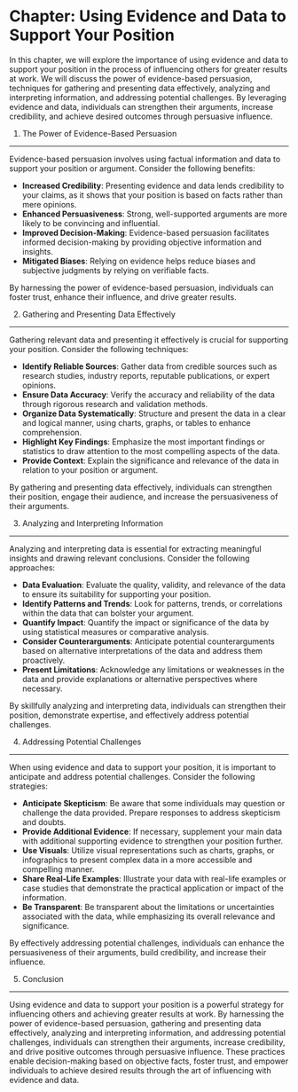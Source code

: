 Chapter: Using Evidence and Data to Support Your Position
=========================================================

In this chapter, we will explore the importance of using evidence and data to support your position in the process of influencing others for greater results at work. We will discuss the power of evidence-based persuasion, techniques for gathering and presenting data effectively, analyzing and interpreting information, and addressing potential challenges. By leveraging evidence and data, individuals can strengthen their arguments, increase credibility, and achieve desired outcomes through persuasive influence.

1. The Power of Evidence-Based Persuasion
-----------------------------------------

Evidence-based persuasion involves using factual information and data to support your position or argument. Consider the following benefits:

* **Increased Credibility**: Presenting evidence and data lends credibility to your claims, as it shows that your position is based on facts rather than mere opinions.
* **Enhanced Persuasiveness**: Strong, well-supported arguments are more likely to be convincing and influential.
* **Improved Decision-Making**: Evidence-based persuasion facilitates informed decision-making by providing objective information and insights.
* **Mitigated Biases**: Relying on evidence helps reduce biases and subjective judgments by relying on verifiable facts.

By harnessing the power of evidence-based persuasion, individuals can foster trust, enhance their influence, and drive greater results.

2. Gathering and Presenting Data Effectively
--------------------------------------------

Gathering relevant data and presenting it effectively is crucial for supporting your position. Consider the following techniques:

* **Identify Reliable Sources**: Gather data from credible sources such as research studies, industry reports, reputable publications, or expert opinions.
* **Ensure Data Accuracy**: Verify the accuracy and reliability of the data through rigorous research and validation methods.
* **Organize Data Systematically**: Structure and present the data in a clear and logical manner, using charts, graphs, or tables to enhance comprehension.
* **Highlight Key Findings**: Emphasize the most important findings or statistics to draw attention to the most compelling aspects of the data.
* **Provide Context**: Explain the significance and relevance of the data in relation to your position or argument.

By gathering and presenting data effectively, individuals can strengthen their position, engage their audience, and increase the persuasiveness of their arguments.

3. Analyzing and Interpreting Information
-----------------------------------------

Analyzing and interpreting data is essential for extracting meaningful insights and drawing relevant conclusions. Consider the following approaches:

* **Data Evaluation**: Evaluate the quality, validity, and relevance of the data to ensure its suitability for supporting your position.
* **Identify Patterns and Trends**: Look for patterns, trends, or correlations within the data that can bolster your argument.
* **Quantify Impact**: Quantify the impact or significance of the data by using statistical measures or comparative analysis.
* **Consider Counterarguments**: Anticipate potential counterarguments based on alternative interpretations of the data and address them proactively.
* **Present Limitations**: Acknowledge any limitations or weaknesses in the data and provide explanations or alternative perspectives where necessary.

By skillfully analyzing and interpreting data, individuals can strengthen their position, demonstrate expertise, and effectively address potential challenges.

4. Addressing Potential Challenges
----------------------------------

When using evidence and data to support your position, it is important to anticipate and address potential challenges. Consider the following strategies:

* **Anticipate Skepticism**: Be aware that some individuals may question or challenge the data provided. Prepare responses to address skepticism and doubts.
* **Provide Additional Evidence**: If necessary, supplement your main data with additional supporting evidence to strengthen your position further.
* **Use Visuals**: Utilize visual representations such as charts, graphs, or infographics to present complex data in a more accessible and compelling manner.
* **Share Real-Life Examples**: Illustrate your data with real-life examples or case studies that demonstrate the practical application or impact of the information.
* **Be Transparent**: Be transparent about the limitations or uncertainties associated with the data, while emphasizing its overall relevance and significance.

By effectively addressing potential challenges, individuals can enhance the persuasiveness of their arguments, build credibility, and increase their influence.

5. Conclusion
-------------

Using evidence and data to support your position is a powerful strategy for influencing others and achieving greater results at work. By harnessing the power of evidence-based persuasion, gathering and presenting data effectively, analyzing and interpreting information, and addressing potential challenges, individuals can strengthen their arguments, increase credibility, and drive positive outcomes through persuasive influence. These practices enable decision-making based on objective facts, foster trust, and empower individuals to achieve desired results through the art of influencing with evidence and data.
